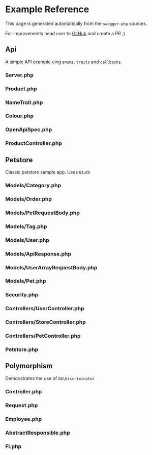 # Example Reference

This page is generated automatically from the `swagger-php` sources.

For improvements head over to [GitHub](https://github.com/zircote/swagger-php) and create a PR ;)


## Api

A simple API example uing `enums`, `traits` and `callbacks`.

### Server.php

<codeblock id="api-Server">
  <template v-slot:at>

<<< @/examples/specs/api/attributes/Server.php

  </template>
  <template v-slot:an>

<<< @/examples/specs/api/annotations/Server.php

  </template>
</codeblock>

### Product.php

<codeblock id="api-Product">
  <template v-slot:at>

<<< @/examples/specs/api/attributes/Product.php

  </template>
  <template v-slot:an>

<<< @/examples/specs/api/annotations/Product.php

  </template>
</codeblock>

### NameTrait.php

<codeblock id="api-NameTrait">
  <template v-slot:at>

<<< @/examples/specs/api/attributes/NameTrait.php

  </template>
  <template v-slot:an>

<<< @/examples/specs/api/annotations/NameTrait.php

  </template>
</codeblock>

### Colour.php

<codeblock id="api-Colour">
  <template v-slot:at>

<<< @/examples/specs/api/attributes/Colour.php

  </template>
  <template v-slot:an>

<<< @/examples/specs/api/annotations/Colour.php

  </template>
</codeblock>

### OpenApiSpec.php

<codeblock id="api-OpenApiSpec">
  <template v-slot:at>

<<< @/examples/specs/api/attributes/OpenApiSpec.php

  </template>
  <template v-slot:an>

<<< @/examples/specs/api/annotations/OpenApiSpec.php

  </template>
</codeblock>

### ProductController.php

<codeblock id="api-ProductController">
  <template v-slot:at>

<<< @/examples/specs/api/attributes/ProductController.php

  </template>
  <template v-slot:an>

<<< @/examples/specs/api/annotations/ProductController.php

  </template>
</codeblock>


## Petstore

Classic petstore sample app. Uses `OAuth`

### Models/Category.php

<codeblock id="petstore-Category">
  <template v-slot:at>

<<< @/examples/specs/petstore/attributes/Models/Category.php

  </template>
  <template v-slot:an>

<<< @/examples/specs/petstore/annotations/Models/Category.php

  </template>
</codeblock>

### Models/Order.php

<codeblock id="petstore-Order">
  <template v-slot:at>

<<< @/examples/specs/petstore/attributes/Models/Order.php

  </template>
  <template v-slot:an>

<<< @/examples/specs/petstore/annotations/Models/Order.php

  </template>
</codeblock>

### Models/PetRequestBody.php

<codeblock id="petstore-PetRequestBody">
  <template v-slot:at>

<<< @/examples/specs/petstore/attributes/Models/PetRequestBody.php

  </template>
  <template v-slot:an>

<<< @/examples/specs/petstore/annotations/Models/PetRequestBody.php

  </template>
</codeblock>

### Models/Tag.php

<codeblock id="petstore-Tag">
  <template v-slot:at>

<<< @/examples/specs/petstore/attributes/Models/Tag.php

  </template>
  <template v-slot:an>

<<< @/examples/specs/petstore/annotations/Models/Tag.php

  </template>
</codeblock>

### Models/User.php

<codeblock id="petstore-User">
  <template v-slot:at>

<<< @/examples/specs/petstore/attributes/Models/User.php

  </template>
  <template v-slot:an>

<<< @/examples/specs/petstore/annotations/Models/User.php

  </template>
</codeblock>

### Models/ApiResponse.php

<codeblock id="petstore-ApiResponse">
  <template v-slot:at>

<<< @/examples/specs/petstore/attributes/Models/ApiResponse.php

  </template>
  <template v-slot:an>

<<< @/examples/specs/petstore/annotations/Models/ApiResponse.php

  </template>
</codeblock>

### Models/UserArrayRequestBody.php

<codeblock id="petstore-UserArrayRequestBody">
  <template v-slot:at>

<<< @/examples/specs/petstore/attributes/Models/UserArrayRequestBody.php

  </template>
  <template v-slot:an>

<<< @/examples/specs/petstore/annotations/Models/UserArrayRequestBody.php

  </template>
</codeblock>

### Models/Pet.php

<codeblock id="petstore-Pet">
  <template v-slot:at>

<<< @/examples/specs/petstore/attributes/Models/Pet.php

  </template>
  <template v-slot:an>

<<< @/examples/specs/petstore/annotations/Models/Pet.php

  </template>
</codeblock>

### Security.php

<codeblock id="petstore-Security">
  <template v-slot:at>

<<< @/examples/specs/petstore/attributes/Security.php

  </template>
  <template v-slot:an>

<<< @/examples/specs/petstore/annotations/Security.php

  </template>
</codeblock>

### Controllers/UserController.php

<codeblock id="petstore-UserController">
  <template v-slot:at>

<<< @/examples/specs/petstore/attributes/Controllers/UserController.php

  </template>
  <template v-slot:an>

<<< @/examples/specs/petstore/annotations/Controllers/UserController.php

  </template>
</codeblock>

### Controllers/StoreController.php

<codeblock id="petstore-StoreController">
  <template v-slot:at>

<<< @/examples/specs/petstore/attributes/Controllers/StoreController.php

  </template>
  <template v-slot:an>

<<< @/examples/specs/petstore/annotations/Controllers/StoreController.php

  </template>
</codeblock>

### Controllers/PetController.php

<codeblock id="petstore-PetController">
  <template v-slot:at>

<<< @/examples/specs/petstore/attributes/Controllers/PetController.php

  </template>
  <template v-slot:an>

<<< @/examples/specs/petstore/annotations/Controllers/PetController.php

  </template>
</codeblock>

### Petstore.php

<codeblock id="petstore-Petstore">
  <template v-slot:at>

<<< @/examples/specs/petstore/attributes/Petstore.php

  </template>
  <template v-slot:an>

<<< @/examples/specs/petstore/annotations/Petstore.php

  </template>
</codeblock>


## Polymorphism

Demonstrates the use of `OA\Discriminator`

### Controller.php

<codeblock id="polymorphism-Controller">
  <template v-slot:at>

<<< @/examples/specs/polymorphism/attributes/Controller.php

  </template>
  <template v-slot:an>

<<< @/examples/specs/polymorphism/annotations/Controller.php

  </template>
</codeblock>

### Request.php

<codeblock id="polymorphism-Request">
  <template v-slot:at>

<<< @/examples/specs/polymorphism/attributes/Request.php

  </template>
  <template v-slot:an>

<<< @/examples/specs/polymorphism/annotations/Request.php

  </template>
</codeblock>

### Employee.php

<codeblock id="polymorphism-Employee">
  <template v-slot:at>

<<< @/examples/specs/polymorphism/attributes/Employee.php

  </template>
  <template v-slot:an>

<<< @/examples/specs/polymorphism/annotations/Employee.php

  </template>
</codeblock>

### AbstractResponsible.php

<codeblock id="polymorphism-AbstractResponsible">
  <template v-slot:at>

<<< @/examples/specs/polymorphism/attributes/AbstractResponsible.php

  </template>
  <template v-slot:an>

<<< @/examples/specs/polymorphism/annotations/AbstractResponsible.php

  </template>
</codeblock>

### Fl.php

<codeblock id="polymorphism-Fl">
  <template v-slot:at>

<<< @/examples/specs/polymorphism/attributes/Fl.php

  </template>
  <template v-slot:an>

<<< @/examples/specs/polymorphism/annotations/Fl.php

  </template>
</codeblock>


